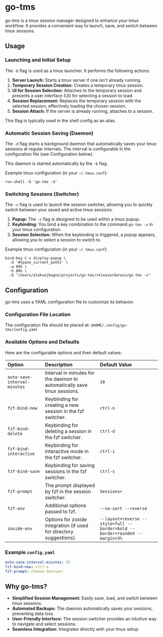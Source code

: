 
# go-tms

go-tms is a tmux session manager designed to enhance your tmux workflow. It provides a convenient way to launch, save, and switch between tmux sessions.

## Usage

### Launching and Initial Setup

The `-b` flag is used as a tmux launcher. It performs the following actions:

1.  **Server Launch:** Starts a tmux server if one isn't already running.
2.  **Temporary Session Creation:** Creates a temporary tmux session.
3.  **UI for Session Selection:** Attaches to the temporary session and presents a user interface (UI) for selecting a session to load.
4.  **Session Replacement:** Replaces the temporary session with the selected session, effectively loading the chosen session.
5.  **Session Attach:** If the server is already running, attaches to a session.

This flag is typically used in the shell config as an alias.

### Automatic Session Saving (Daemon)

The `-d` flag starts a background daemon that automatically saves your tmux sessions at regular intervals. The interval is configurable in the configuration file (see Configuration below).

This daemon is started automatically by the `-b` flag.

Example tmux configuration (in your `~/.tmux.conf`):

```tmux
run-shell -b 'go-tms -d'
```

### Switching Sessions (Switcher)

The `-s` flag is used to launch the session switcher, allowing you to quickly switch between your saved and active tmux sessions.

1.  **Popup:** The `-s` flag is designed to be used within a tmux popup.
2.  **Keybinding:** You bind a key combination to the command `go-tms -s` in your tmux configuration.
3.  **Session Selection:** When the keybinding is triggered, a popup appears, allowing you to select a session to switch to.

Example tmux configuration (in your `~/.tmux.conf`):

```tmux
bind-key C-s display-popup \
  -d '#{pane_current_path}' \
  -w 80% \
  -h 80% \
  -E "/Users/aleksejbagno/projects/go-tms/release/darwin/go-tms -s"

```

## Configuration

go-tms uses a YAML configuration file to customize its behavior.

### Configuration File Location

The configuration file should be placed at:
`$HOME/.config/go-tms/config.yaml`

### Available Options and Defaults

Here are the configurable options and their default values:

| Option                  | Description                                                              | Default Value |
| :---------------------- | :----------------------------------------------------------------------- | :------------ |
| `auto-save-interval-minutes` | Interval in minutes for the daemon to automatically save tmux sessions.    | `10`          |
| `fzf-bind-new`          | Keybinding for creating a new session in the fzf switcher.               | `ctrl-n`      |
| `fzf-bind-delete`       | Keybinding for deleting a session in the fzf switcher.                   | `ctrl-d`      |
| `fzf-bind-interactive`  | Keybinding for interactive mode in the fzf switcher.                     | `ctrl-i`      |
| `fzf-bind-save`         | Keybinding for saving sessions in the fzf switcher.                      | `ctrl-s`      |
| `fzf-prompt`            | The prompt displayed by fzf in the session switcher.                     | `Sessions> `  |
| `fzf-env`               | Additional options passed to fzf.                                        | `--no-sort --reverse` |
| `zoxide-env`            | Options for zoxide integration (if used for directory suggestions).      | `--layout=reverse --style=full --border=bold --border=rounded --margin=3%` |

### Example `config.yaml`

```yaml
auto-save-interval-minutes: 15
fzf-bind-new: ctrl-x
fzf-prompt: Choose Session:
```



## Why go-tms?

*   **Simplified Session Management:** Easily save, load, and switch between tmux sessions.
*   **Automated Backups:** The daemon automatically saves your sessions, preventing data loss.
*   **User-Friendly Interface:** The session switcher provides an intuitive way to navigate and select sessions.
*   **Seamless Integration:** Integrates directly with your tmux setup.

